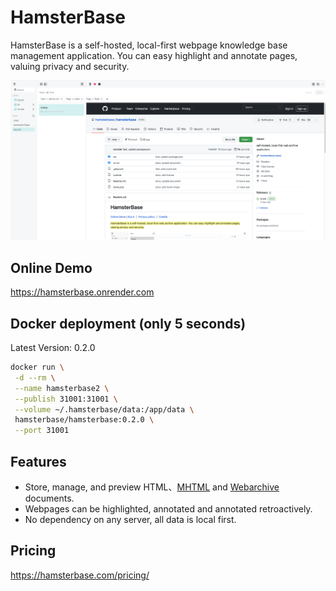 # HamsterBase

HamsterBase is a self-hosted, local-first webpage knowledge base management application. You can easy highlight and annotate pages, valuing privacy and security.

![Screenshot](https://raw.githubusercontent.com/hamsterbase/hamsterbase/main/home.png)

## Online Demo

https://hamsterbase.onrender.com

## Docker deployment (only 5 seconds)

Latest Version: 0.2.0

```bash
docker run \
 -d --rm \
 --name hamsterbase2 \
 --publish 31001:31001 \
 --volume ~/.hamsterbase/data:/app/data \
 hamsterbase/hamsterbase:0.2.0 \
 --port 31001
```

## Features

- Store, manage, and preview HTML、[MHTML](https://en.wikipedia.org/wiki/MHTML) and [Webarchive](https://en.wikipedia.org/wiki/Webarchive) documents.
- Webpages can be highlighted, annotated and annotated retroactively.
- No dependency on any server, all data is local first.

## Pricing

https://hamsterbase.com/pricing/
